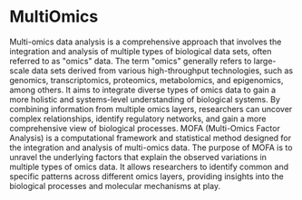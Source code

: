 # MultiOmics
Multi-omics data analysis is a comprehensive approach that involves the integration and analysis of multiple types of biological data sets, often referred to as "omics" data. The term "omics" generally refers to large-scale data sets derived from various high-throughput technologies, such as genomics, transcriptomics, proteomics, metabolomics, and epigenomics, among others. It aims to integrate diverse types of omics data to gain a more holistic and systems-level understanding of biological systems. By combining information from multiple omics layers, researchers can uncover complex relationships, identify regulatory networks, and gain a more comprehensive view of biological processes. MOFA (Multi-Omics Factor Analysis) is a computational framework and statistical method designed for the integration and analysis of multi-omics data. The purpose of MOFA is to unravel the underlying factors that explain the observed variations in multiple types of omics data. It allows researchers to identify common and specific patterns across different omics layers, providing insights into the biological processes and molecular mechanisms at play.
